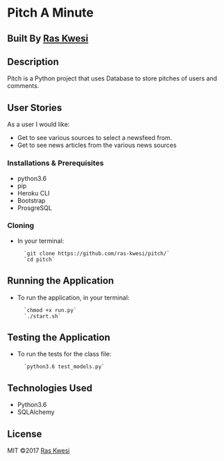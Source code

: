 # Pitch A Minute

## Built By [Ras Kwesi](https://github.com/Ras-Kwesi/)

## Description
Pitch is a Python project that uses Database to store pitches of users and comments.

## User Stories

As a user I would like:
* Get to see various sources to select a newsfeed from.
* Get to see news articles from the various news sources


### Installations & Prerequisites
* python3.6
* pip
* Heroku CLI
* Bootstrap
* ProsgreSQL

### Cloning
* In your terminal:
        
        `git clone https://github.com/ras-kwesi/pitch/`
        `cd pitch`

## Running the Application
* To run the application, in your terminal:

        `chmod +x run.py`
        `./start.sh`
        

## Testing the Application
* To run the tests for the class file:

        `python3.6 test_models.py`
   
## Technologies Used
* Python3.6
* SQLAlchemy

## License
MIT &copy;2017 [Ras Kwesi](https://github.com/ras-kwesi/)